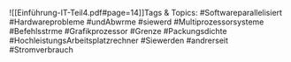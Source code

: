 
![[Einführung-IT-Teil4.pdf#page=14]]Tags & Topics:
   #Softwareparallelisiert
   #Hardwareprobleme
   #undAbwrme
   #siewerd
   #Multiprozessorsysteme
   #Befehlsstrme
   #Grafikprozessor
   #Grenze
   #Packungsdichte
   #HochleistungsArbeitsplatzrechner
   #Siewerden
   #andrerseit
   #Stromverbrauch